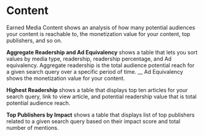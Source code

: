 # Content

Earned Media Content shows an analysis of how many potential audiences your content is reachable to, the monetization value for your content, top publishers, and so on.

**Aggregate Readership and Ad Equivalency** shows a table that lets you sort values by media type, readership, readership percentage, and Ad equivalency. Aggregate readership is the total audience potential reach for a given search query over a specific period of time. \_\_ Ad Equivalency shows the monetization value for your content.

**Highest Readership** shows a table that displays top ten articles for your search query, link to view article, and potential readership value that is total potential audience reach.

**Top Publishers by Impact** shows a table that displays list of top publishers related to a given search query based on their impact score and total number of mentions.
